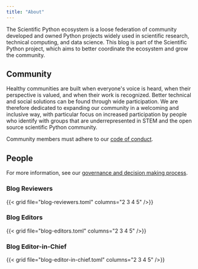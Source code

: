 ```yaml
---
title: "About"
---
```


The Scientific Python ecosystem is a loose federation of community developed
and owned Python projects widely used in scientific research, technical
computing, and data science. This blog is part of the Scientific Python
project, which aims to better coordinate the ecosystem and grow the community.

## Community

Healthy communities are built when everyone's voice is heard,
when their perspective is valued, and when their work is recognized.
Better technical and social solutions can be found through wide participation.
We are therefore dedicated to expanding our community in a welcoming and inclusive way,
with particular focus on increased participation by people who identify with groups that are
underrepresented in STEM and the open source scientific Python community.

Community members must adhere to our
[code of conduct](https://scientific-python.org/code_of_conduct/).

## People

For more information, see our
[governance and decision making process](/about/governance).

### Blog Reviewers

{{< grid file="blog-reviewers.toml" columns="2 3 4 5" />}}

### Blog Editors

{{< grid file="blog-editors.toml" columns="2 3 4 5" />}}

### Blog Editor-in-Chief

{{< grid file="blog-editor-in-chief.toml" columns="2 3 4 5" />}}
